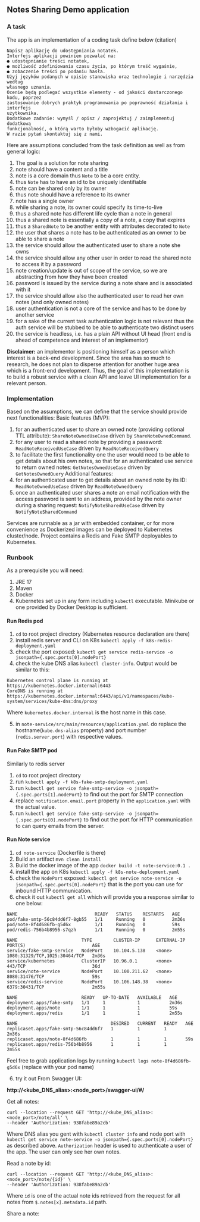 ## Notes Sharing Demo application

### A task
The app is an implementation of a coding task define below (citation)

```
Napisz aplikację do udostępniania notatek.
Interfejs aplikacji powinien pozwalać na:
● udostępnianie treści notatek,
● możliwość zdefiniowania czasu życia, po którym treść wygaśnie,
● zobaczenie treści po podaniu hasła.
Użyj języków podanych w opisie stanowiska oraz technologie i narzędzia według
własnego uznania.
Ocenie będą podlegać wszystkie elementy - od jakości dostarczonego kodu, poprzez
zastosowanie dobrych praktyk programowania po poprawność działania i interfejs
użytkownika.
Dodatkowe zadanie: wymyśl / opisz / zaprojektuj / zaimplementuj dodatkową
funkcjonalność, o którą warto byłoby wzbogacić aplikację.
W razie pytań skontaktuj się z nami.
```

Here are assumptions concluded from the task definition as well as from general logic:
1) The goal is a solution for note sharing
2) note should have a content and a title
3) note is a core domain thus `Note` to be a core entity.
4) thus `Note` has to have an id to be uniquely identifiable
5) note can be shared only by its owner
6) thus note should have a reference to its owner
7) note has a single owner
8) while sharing a note, its owner could specify its time-to-live
9) thus a shared note has different life cycle than a note in general
10) thus a shared note is essentially a copy of a note, a copy that expires
11) thus a `SharedNote` to be another entity with attributes decorated to `Note`
12) the user that shares a note has to be authenticated as an owner to be able to share a note
13) the service should allow the authenticated user to share a note she owns
14) the service should allow any other user in order to read the shared note to access it by a password
15) note creation/update is out of scope of the service, so we are abstracting from how they have been created
16) password is issued by the service during a note share and is associated with it
17) the service should allow also the authenticated user to read her own notes (and only owned notes)
18) user authentication is not a core of the service and has to be done by another service
19) for a sake of the current task authentication logic is not relevant thus the auth service will be stubbed to be able to authenticate two distinct users 
20) the service is headless, i.e. has a plain API without UI head (front end is ahead of competence and interest of an implementor)

**Disclaimer:** an implementor is positioning himself as a person which interest is a back-end development.
Since the area has so much to research, he does not plan to disperse attention for another huge area which is a front-end development.
Thus, the goal of this implementation is to build a robust service with a clean API and leave UI implementation for a relevant person.

### Implementation
Based on the assumptions, we can define that the service should provide next functionalities:
Basic features (MVP):
1) for an authenticated user to share an owned note (providing optional TTL attribute): `ShareNoteOwnedUseCase`
driven by `ShareNoteOwnedCommand`.
2) for any user to read a shared note by providing a password: `ReadNoteReceivedUseCase` driven by `ReadNoteReceivedQuery`
3) to facilitate the first functionality one the user would need to be able to get details about his own notes,
so that for an authenticated use service to return owned notes: `GetNotesOwnedUseCase` driven by `GetNotesOwnedQuery`
Additional features:
4) for an authenticated user to get details about an owned note by its ID: `ReadNoteOwnedUseCase` driven by `ReadNoteOwnedQuery`
5) once an authenticated user shares a note an email notification with the access password is sent to an address,
provided by the note owner during a sharing request: `NotifyNoteSharedUseCase` driven by `NotifyNoteSharedCommand`

Services are runnable as a jar with embedded container,
or for more convenience as Dockerized images can be deployed to Kubernetes cluster/node.
Project contains a Redis and Fake SMTP deployables to Kubernetes.

### Runbook
As a prerequisite you will need:
1) JRE 17
2) Maven
3) Docker
4) Kubernetes set up in any form including `kubectl` executable.
   Minikube or one provided by Docker Desktop is sufficient.

#### Run Redis pod
1) `cd` to root project directory (Kubernetes resource declaration are there)
2) install redis server and CLI on K8s `kubectl apply -f k8s-redis-deployment.yaml`
3) check the port exposed: `kubectl get service redis-service -o jsonpath={.spec.ports[0].nodePort}`
4) check the kube DNS alias `kubectl cluster-info`.
   Output would be similar to this:
```
Kubernetes control plane is running at https://kubernetes.docker.internal:6443
CoreDNS is running at https://kubernetes.docker.internal:6443/api/v1/namespaces/kube-system/services/kube-dns:dns/proxy
```
Where `kubernetes.docker.internal` is the host name in this case.

5) in `note-service/src/main/resources/application.yaml` do replace the hostname(`kube.dns-alias` property)
   and port number (`redis.server.port`) with respective values.

#### Run Fake SMTP pod
Similarly to redis server
1) `cd` to root project directory
2) run `kubectl apply -f k8s-fake-smtp-deployment.yaml`
3) run `kubectl get service fake-smtp-service -o jsonpath={.spec.ports[1].nodePort}`
   to find out the port for SMTP connection
4) replace `notification.email.port` property in the `application.yaml` with the actual value.
5) run `kubectl get service fake-smtp-service -o jsonpath={.spec.ports[0].nodePort}`
   to find out the port for HTTP communication to can query emails from the server.

#### Run Note service
1) `cd note-service` (Dockerfile is there)
2) Build an artifact `mvn clean install`
3) Build the docker image of the app `docker build -t note-service:0.1 .`
4) install the app on K8s `kubectl apply -f k8s-note-deployment.yaml`
5) check the `NodePort` exposed: `kubectl get service note-service -o jsonpath={.spec.ports[0].nodePort}`
   that is the port you can use for inbound HTTP communication.
6) check it out `kubectl get all`
   which will provide you a response similar to one below:
```
NAME                             READY   STATUS    RESTARTS   AGE
pod/fake-smtp-56c84dd6f7-8gb55   1/1     Running   0          2m36s
pod/note-8f4d686fb-g5d6x         1/1     Running   0          59s
pod/redis-756b4b8956-s7qzh       1/1     Running   0          2m55s

NAME                        TYPE        CLUSTER-IP      EXTERNAL-IP   PORT(S)                         AGE
service/fake-smtp-service   NodePort    10.104.5.138    <none>        1080:31329/TCP,1025:30464/TCP   2m36s
service/kubernetes          ClusterIP   10.96.0.1       <none>        443/TCP                         36d
service/note-service        NodePort    10.100.211.62   <none>        8080:31476/TCP                  59s
service/redis-service       NodePort    10.106.148.38   <none>        6379:30431/TCP                  2m55s

NAME                        READY   UP-TO-DATE   AVAILABLE   AGE
deployment.apps/fake-smtp   1/1     1            1           2m36s
deployment.apps/note        1/1     1            1           59s
deployment.apps/redis       1/1     1            1           2m55s

NAME                                   DESIRED   CURRENT   READY   AGE
replicaset.apps/fake-smtp-56c84dd6f7   1         1         1       2m36s
replicaset.apps/note-8f4d686fb         1         1         1       59s
replicaset.apps/redis-756b4b8956       1         1         1       2m55s
```

Feel free to grab application logs by running `kubectl logs note-8f4d686fb-g5d6x`
(replace with your pod name)

6) try it out
From Swagger UI:

**http://<kube_DNS_alias>:<node_port>/swagger-ui/#/**

Get all notes:
```
curl --location --request GET 'http://<kube_DNS_alias>:<node_port>/note/all' \
--header 'Authorization: 938fabe89a2cb'
```
Where DNS alias you gent with `kubectl cluster info` and node port
with `kubectl get service note-service -o jsonpath={.spec.ports[0].nodePort}` as described above.
`Authorization` header is used to authenticate a user of the app. The user can only see her own notes.

Read a note by id:
```
curl --location --request GET 'http://<kube_DNS_alias>:<node_port>/note/{id}' \
--header 'Authorization: 938fabe89a2cb'
```
Where `id` is one of the actual note ids retrieved from the request for all notes from `$.notes[x].metadata.id` path.

Share a note:

